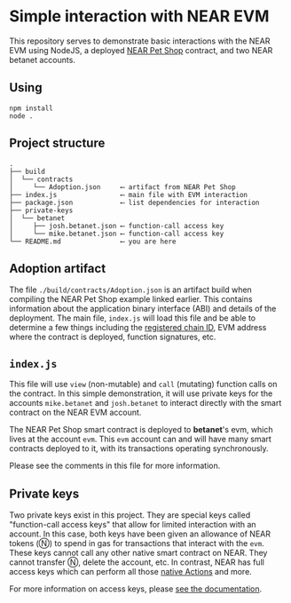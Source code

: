 # Simple interaction with NEAR EVM

This repository serves to demonstrate basic interactions with the NEAR EVM using NodeJS, a deployed [NEAR Pet Shop](https://github.com/near-examples/near-pet-shop) contract, and two NEAR betanet accounts.

## Using

    npm install
    node .
    
## Project structure

```shell script
.
├── build
│  └── contracts
│     └── Adoption.json     ⟵ artifact from NEAR Pet Shop
├── index.js                ⟵ main file with EVM interaction
├── package.json            ⟵ list dependencies for interaction
├── private-keys
│  └── betanet
│     ├── josh.betanet.json ⟵ function-call access key
│     └── mike.betanet.json ⟵ function-call access key
└── README.md               ⟵ you are here
```

## Adoption artifact

The file `./build/contracts/Adoption.json` is an artifact build when compiling the NEAR Pet Shop example linked earlier. This contains information about the application binary interface (ABI) and details of the deployment. The main file, `index.js` will load this file and be able to determine a few things including the [registered chain ID](https://chainid.network), EVM address where the contract is deployed, function signatures, etc.

## `index.js`

This file will use `view` (non-mutable) and `call` (mutating) function calls on the contract. In this simple demonstration, it will use private keys for the accounts `mike.betanet` and `josh.betanet` to interact directly with the smart contract on the NEAR EVM account.

The NEAR Pet Shop smart contract is deployed to **betanet**'s evm, which lives at the account `evm`. This `evm` account can and will have many smart contracts deployed to it, with its transactions operating synchronously.

Please see the comments in this file for more information.

## Private keys

Two private keys exist in this project. They are special keys called "function-call access keys" that allow for limited interaction with an account. In this case, both keys have been given an allowance of NEAR tokens (Ⓝ) to spend in gas for transactions that interact with the `evm`. These keys cannot call any other native smart contract on NEAR. They cannot transfer Ⓝ, delete the account, etc. In contrast, NEAR has full access keys which can perform all those [native Actions](https://nomicon.io/RuntimeSpec/Actions.html) and more.

For more information on access keys, please [see the documentation](https://docs.near.org/docs/concepts/account#access-keys).